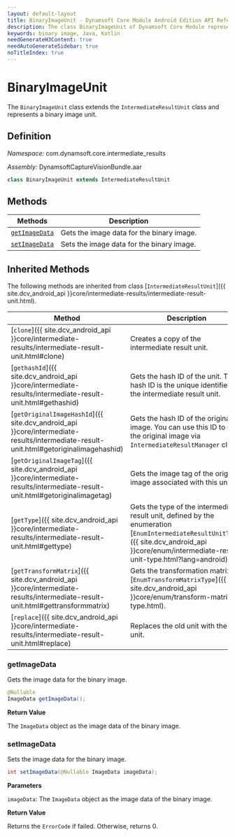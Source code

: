 ```yaml
---
layout: default-layout
title: BinaryImageUnit - Dynamsoft Core Module Android Edition API Reference
description: The class BinaryImageUnit of Dynamsoft Core Module represents a unit that contains a binary image.
keywords: binary image, Java, Kotlin
needGenerateH3Content: true
needAutoGenerateSidebar: true
noTitleIndex: true
---
```


# BinaryImageUnit

The `BinaryImageUnit` class extends the `IntermediateResultUnit` class and represents a binary image unit.

## Definition

*Namespace:* com.dynamsoft.core.intermediate_results

*Assembly:* DynamsoftCaptureVisionBundle.aar

```java
class BinaryImageUnit extends IntermediateResultUnit
```

## Methods

| Methods | Description |
| ------- | ----------- |
| [`getImageData`](#getimagedata) | Gets the image data for the binary image. |
| [`setImageData`](#setimagedata) | Sets the image data for the binary image. |

## Inherited Methods

The following methods are inherited from class [`IntermediateResultUnit`]({{ site.dcv_android_api }}core/intermediate-results/intermediate-result-unit.html).

| Method | Description |
|------- |-------------|
| [`clone`]({{ site.dcv_android_api }}core/intermediate-results/intermediate-result-unit.html#clone) | Creates a copy of the intermediate result unit. |
| [`gethashId`]({{ site.dcv_android_api }}core/intermediate-results/intermediate-result-unit.html#gethashid) | Gets the hash ID of the unit. The hash ID is the unique identifier for the intermediate result unit. |
| [`getOriginalImageHashId`]({{ site.dcv_android_api }}core/intermediate-results/intermediate-result-unit.html#getoriginalimagehashid) | Gets the hash ID of the original image. You can use this ID to get the original image via `IntermediateResultManager` class. |
| [`getOriginalImageTag`]({{ site.dcv_android_api }}core/intermediate-results/intermediate-result-unit.html#getoriginalimagetag) | Gets the image tag of the original image associated with this unit. |
| [`getType`]({{ site.dcv_android_api }}core/intermediate-results/intermediate-result-unit.html#gettype) | Gets the type of the intermediate result unit, defined by the enumeration [`EnumIntermediateResultUnitType`]({{ site.dcv_android_api }}core/enum/intermediate-result-unit-type.html?lang=android). |
| [`getTransformMatrix`]({{ site.dcv_android_api }}core/intermediate-results/intermediate-result-unit.html#gettransformmatrix) | Gets the transformation matrix via [`EnumTransformMatrixType`]({{ site.dcv_android_api }}core/enum/transform-matrix-type.html). |
| [`replace`]({{ site.dcv_android_api }}core/intermediate-results/intermediate-result-unit.html#replace) | Replaces the old unit with the new unit. |

### getImageData

Gets the image data for the binary image.

```java
@Nullable
ImageData getImageData();
```

**Return Value**

The `ImageData` object as the image data of the binary image.

### setImageData

Sets the image data for the binary image.

```java
int setImageData(@Nullable ImageData imageData);
```

**Parameters**

`imageData`: The `ImageData` object as the image data of the binary image.

**Return Value**

Returns the `ErrorCode` if failed. Otherwise, returns 0.
